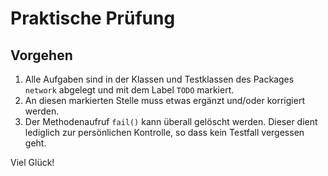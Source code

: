# Praktische Prüfung

## Vorgehen
1) Alle Aufgaben sind in der Klassen und Testklassen des Packages `network` abgelegt und mit dem Label `TODO` markiert.
2) An diesen markierten Stelle muss etwas ergänzt und/oder korrigiert werden.
3) Der Methodenaufruf `fail()` kann überall gelöscht werden. Dieser dient lediglich zur persönlichen Kontrolle, so dass kein Testfall vergessen geht.

Viel Glück! 
